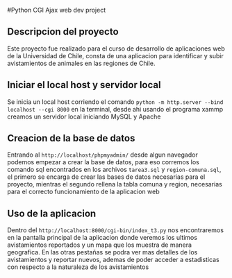 
#Python CGI Ajax web dev project

## Descripcion del proyecto
Este proyecto fue realizado para el curso de
desarrollo de aplicaciones web de la Universidad de Chile,
consta de una aplicacion para identificar y subir avistamientos
de animales en las regiones de Chile.

## Iniciar el local host y servidor local
Se inicia un local host corriendo el comando 
```python -m http.server --bind localhost --cgi 8000```
en la terminal, desde ahi usando el programa xammp 
creamos un servidor local iniciando MySQL y Apache

## Creacion de la base de datos
Entrando al ```http://localhost/phpmyadmin/``` desde algun navegador
podemos empezar a crear la base de datos, para eso corremos los
comando sql encontrados en los archivos
```tarea3.sql``` y ```region-comuna.sql```, el primero se encarga
de crear las bases de datos necesarias para el proyecto, mientras
el segundo rellena la tabla comuna y region, necesarias para
el correcto funcionamiento de la aplicacion web

## Uso de la aplicacion
Dentro del ```http://localhost:8000/cgi-bin/index_t3.py``` nos encontraremos
en la pantalla principal de la aplicacion donde veremos los ultimos avistamientos reportados
y un mapa que los muestra de manera geografica. En las otras pestañas
se podra ver mas detalles de los avistamientos y reportar nuevos, ademas de 
poder acceder a estadisticas con respecto a la naturaleza de los avistamientos
